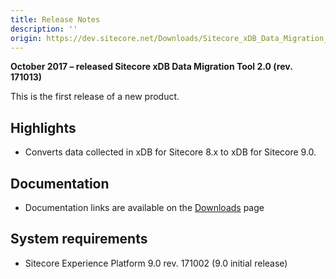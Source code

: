 ```yaml
---
title: Release Notes
description: ''
origin: https://dev.sitecore.net/Downloads/Sitecore_xDB_Data_Migration_Tool/2x/xDB_Data_Migration_Tool_20/Release_Notes
---
```


**October 2017 – released Sitecore xDB Data Migration Tool 2.0 (rev. 171013)**

This is the first release of a new product.

## Highlights

-   Converts data collected in xDB for Sitecore 8.x to xDB for Sitecore 9.0.

## Documentation

-   Documentation links are available on the [Downloads](/downloads/Sitecore_xDB_Data_Migration_Tool/2x/xDB_Data_Migration_Tool_20) page

## System requirements

-   Sitecore Experience Platform 9.0 rev. 171002 (9.0 initial release)